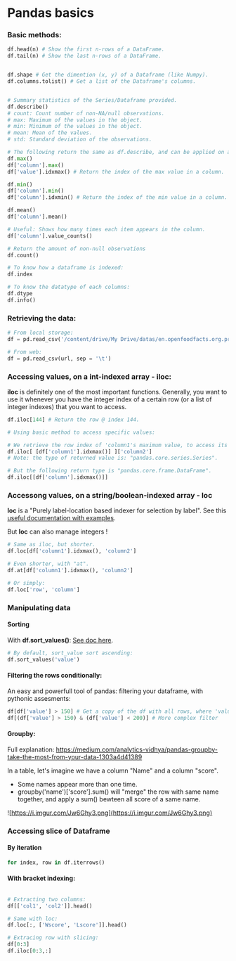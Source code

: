# Pandas basics

### Basic methods:

```Python
df.head(n) # Show the first n-rows of a DataFrame.
df.tail(n) # Show the last n-rows of a DataFrame.


df.shape # Get the dimention (x, y) of a Dataframe (like Numpy).
df.columns.tolist() # Get a list of the Dataframe's columns.


# Summary statistics of the Series/Dataframe provided.
df.describe()
# count: Count number of non-NA/null observations.
# max: Maximum of the values in the object.
# min: Minimum of the values in the object.
# mean: Mean of the values.
# std: Standard deviation of the observations.

# The following return the same as df.describe, and can be applied on all dataframe, or on a column:
df.max()
df['column'].max()
df['value'].idxmax() # Return the index of the max value in a column.

df.min()
df['column'].min()
df['column'].idxmin() # Return the index of the min value in a column.

df.mean()
df['column'].mean()

# Useful: Shows how many times each item appears in the column.
df['column'].value_counts()

# Return the amount of non-null observations
df.count()

# To know how a dataframe is indexed:
df.index

# To know the datatype of each columns:
df.dtype
df.info()
```

### Retrieving the data:

```Python
# From local storage:
df = pd.read_csv('/content/drive/My Drive/datas/en.openfoodfacts.org.products.tsv', sep='\t')

# From web:
df = pd.read_csv(url, sep = '\t')
```

### Accessing values, on a int-indexed array - iloc:

**iloc** is definitely one of the most important functions. Generally, you want to use it whenever you have the integer index of a certain row (or a list of integer indexes) that you want to access.

```Python
df.iloc[144] # Return the row @ index 144.

# Using basic method to access specific values:

# We retrieve the row index of 'column1's maximum value, to access its corresponding 'column2'.
df.iloc[ [df['column1'].idxmax()] ]['column2'] 
# Note: the type of returned value is: "pandas.core.series.Series".

# But the following return type is "pandas.core.frame.DataFrame".
df.iloc[[df['column'].idxmax()]]
```

### Accessong values, on a string/boolean-indexed array - loc

**loc** is a "Purely label-location based indexer for selection by label". See this [useful documentation with examples](https://pandas.pydata.org/pandas-docs/stable/reference/api/pandas.DataFrame.loc.html).

But **loc** can also manage integers !

```Python
# Same as iloc, but shorter.
df.loc[df['column1'].idxmax(), 'column2'] 

# Even shorter, with "at".
df.at[df['column1'].idxmax(), 'column2']

# Or simply:
df.loc['row', 'column'] 
```

### Manipulating data

#### Sorting
With **df.sort_values()**: [See doc here](https://pandas.pydata.org/pandas-docs/stable/reference/api/pandas.DataFrame.sort_values.html).

```Python
# By default, sort_value sort ascending:
df.sort_values('value')
```

#### Filtering the rows conditionally:
An easy and powerfull tool of pandas: filtering your dataframe, with pythonic assesments:

```Python
df[df['value'] > 150] # Get a copy of the df with all rows, where 'value' column is greater than 150
df[(df['value'] > 150) & (df['value'] < 200)] # More complex filter
```

#### Groupby:
Full explanation: https://medium.com/analytics-vidhya/pandas-groupby-take-the-most-from-your-data-1303a4d41389

In a table, let's imagine we have a column "Name" and a column "score".
 - Some names appear more than one time.
 - groupby('name')['score'].sum() will "merge" the row with same name together, and apply a sum() bewteen all score of a same name.

![https://i.imgur.com/Jw6Ghy3.png](https://i.imgur.com/Jw6Ghy3.png)

### Accessing slice of Dataframe

#### By iteration

```Python
for index, row in df.iterrows()
```

#### With bracket indexing:

```Python

# Extracting two columns:
df[['col1', 'col2']].head()

# Same with loc:
df.loc[:, ['Wscore', 'Lscore']].head()

# Extracing row with slicing:
df[0:3]
df.iloc[0:3,:]
```
